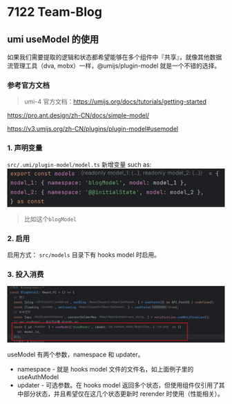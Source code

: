 # 7122 Team-Blog

## umi useModel 的使用

如果我们需要提取的逻辑和状态都希望能够在多个组件中『共享』，就像其他数据流管理工具（dva, mobx）一样，@umijs/plugin-model 就是一个不错的选择。

### 参考官方文档

> umi-4 官方文档：https://umijs.org/docs/tutorials/getting-started

https://pro.ant.design/zh-CN/docs/simple-model/

https://v3.umijs.org/zh-CN/plugins/plugin-model#usemodel

### 1. 声明变量

`src/.umi/plugin-model/model.ts` 新增变量 such as: ![img.png](markdownImg/img.png)

> 比如这个`blogModel`

### 2. 启用

启用方式： `src/models` 目录下有 hooks model 时启用。

### 3. 投入消费

![img.png](markdownImg/img2.png)

useModel 有两个参数，namespace 和 updater。

- namespace - 就是 hooks model 文件的文件名，如上面例子里的 useAuthModel
- updater - 可选参数。在 hooks model 返回多个状态，但使用组件仅引用了其中部分状态，并且希望仅在这几个状态更新时 rerender 时使用（性能相关）。
